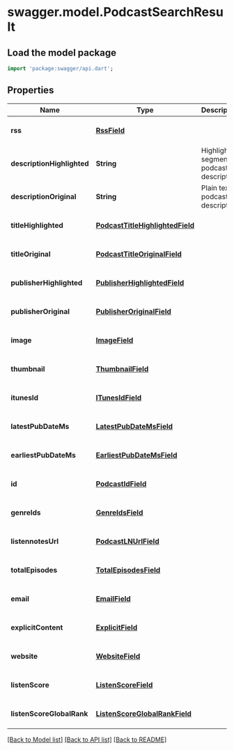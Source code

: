 # swagger.model.PodcastSearchResult

## Load the model package
```dart
import 'package:swagger/api.dart';
```

## Properties
Name | Type | Description | Notes
------------ | ------------- | ------------- | -------------
**rss** | [**RssField**](RssField.md) |  | [optional] [default to null]
**descriptionHighlighted** | **String** | Highlighted segment of podcast description | [optional] [default to null]
**descriptionOriginal** | **String** | Plain text of podcast description | [optional] [default to null]
**titleHighlighted** | [**PodcastTitleHighlightedField**](PodcastTitleHighlightedField.md) |  | [optional] [default to null]
**titleOriginal** | [**PodcastTitleOriginalField**](PodcastTitleOriginalField.md) |  | [optional] [default to null]
**publisherHighlighted** | [**PublisherHighlightedField**](PublisherHighlightedField.md) |  | [optional] [default to null]
**publisherOriginal** | [**PublisherOriginalField**](PublisherOriginalField.md) |  | [optional] [default to null]
**image** | [**ImageField**](ImageField.md) |  | [optional] [default to null]
**thumbnail** | [**ThumbnailField**](ThumbnailField.md) |  | [optional] [default to null]
**itunesId** | [**ITunesIdField**](ITunesIdField.md) |  | [optional] [default to null]
**latestPubDateMs** | [**LatestPubDateMsField**](LatestPubDateMsField.md) |  | [optional] [default to null]
**earliestPubDateMs** | [**EarliestPubDateMsField**](EarliestPubDateMsField.md) |  | [optional] [default to null]
**id** | [**PodcastIdField**](PodcastIdField.md) |  | [optional] [default to null]
**genreIds** | [**GenreIdsField**](GenreIdsField.md) |  | [optional] [default to null]
**listennotesUrl** | [**PodcastLNUrlField**](PodcastLNUrlField.md) |  | [optional] [default to null]
**totalEpisodes** | [**TotalEpisodesField**](TotalEpisodesField.md) |  | [optional] [default to null]
**email** | [**EmailField**](EmailField.md) |  | [optional] [default to null]
**explicitContent** | [**ExplicitField**](ExplicitField.md) |  | [optional] [default to null]
**website** | [**WebsiteField**](WebsiteField.md) |  | [optional] [default to null]
**listenScore** | [**ListenScoreField**](ListenScoreField.md) |  | [optional] [default to null]
**listenScoreGlobalRank** | [**ListenScoreGlobalRankField**](ListenScoreGlobalRankField.md) |  | [optional] [default to null]

[[Back to Model list]](../README.md#documentation-for-models) [[Back to API list]](../README.md#documentation-for-api-endpoints) [[Back to README]](../README.md)

